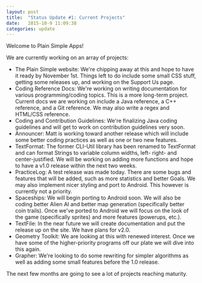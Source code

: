 ```yaml
---
layout: post
title:  "Status Update #1: Current Projects"
date:   2015-10-9 11:09:38
categories: update
---
```

Welcome to Plain Simple Apps!  

We are currently working on an array of projects:  
- The Plain Simple website: We're chipping away at this and hope to have it ready by November 1st. Things left to do include some small CSS stuff, getting some releases up, and working on the Support Us page.  
- Coding Reference Docs: We're working on writing documentation for various programming/coding topics. This is a more long-term project. Current docs we are working on include a Java reference, a C++ reference, and a Git reference. We may also write a regex and HTML/CSS reference.  
- Coding and Contribution Guidelines: We're finalizing Java coding guidelines and will get to work on contribution guidelines very soon.  
- Announcer: Matt is working toward another release which will include some better coding practices as well as one or two new features.  
- TextFormat: The former CLI-Util library has been renamed to TextFormat and can format Strings to variable column widths, left- right- and center-justified. We will be working on adding more functions and hope to have a v1.0 release within the next two weeks.  
- PracticeLog: A test release was made today. There are some bugs and features that will be added, such as more statistics and better Goals. We may also implement nicer styling and port to Android. This however is currently not a priority.  
- Spaceships: We will begin porting to Android soon. We will also be coding better Alien AI and better map generation (specifically better coin trails). Once we've ported to Android we will focus on the look of the game (specifically sprites) and more features (powerups, etc.).
- TextFile: In the near future we will create documentation and put the release up on the site. We have plans for v2.0.  
- Geometry Toolkit: We are looking at this with renewed interest. Once we have some of the higher-priority programs off our plate we will dive into this again.  
- Grapher: We're looking to do some rewriting for simpler algorithms as well as adding some small features before the 1.0 release.  

The next few months are going to see a lot of projects reaching maturity.